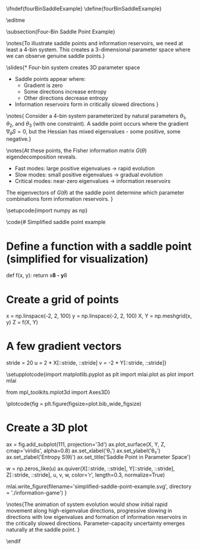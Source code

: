 \ifndef{fourBinSaddleExample}
\define{fourBinSaddleExample}

\editme

\subsection{Four-Bin Saddle Point Example}

\notes{To illustrate saddle points and information reservoirs, we need at least a 4-bin system. This creates a 3-dimensional parameter space where we can observe genuine saddle points.}

\slides{* Four-bin system creates 3D parameter space
* Saddle points appear where:
  * Gradient is zero
  * Some directions increase entropy
  * Other directions decrease entropy
* Information reservoirs form in critically slowed directions
}

\notes{
Consider a 4-bin system parameterized by natural parameters $\theta_1$, $\theta_2$, and $\theta_3$ (with one constraint). A saddle point occurs where the gradient $\nabla_\theta S = 0$, but the Hessian has mixed eigenvalues - some positive, some negative.}

\notes{At these points, the Fisher information matrix $G(\theta)$ eigendecomposition reveals.

* Fast modes: large positive eigenvalues → rapid evolution
* Slow modes: small positive eigenvalues → gradual evolution 
* Critical modes: near-zero eigenvalues → information reservoirs

The eigenvectors of $G(\theta)$ at the saddle point determine which parameter combinations form information reservoirs.
}

\setupcode{import numpy as np}

\code{# Simplified saddle point example
# Define a function with a saddle point (simplified for visualization)
def f(x, y):
    return x**8 - y**8

# Create a grid of points
x = np.linspace(-2, 2, 100)
y = np.linspace(-2, 2, 100)
X, Y = np.meshgrid(x, y)
Z = f(X, Y)

# A few gradient vectors
stride = 20
u = 2 * X[::stride, ::stride]
v = -2 * Y[::stride, ::stride]}

\setupplotcode{import matplotlib.pyplot as plt
import mlai.plot as plot
import mlai

from mpl_toolkits.mplot3d import Axes3D}

\plotcode{fig = plt.figure(figsize=plot.bib_wide_figsize)
# Create a 3D plot
ax = fig.add_subplot(111, projection='3d')
ax.plot_surface(X, Y, Z, cmap='viridis', alpha=0.8)
ax.set_xlabel('θ₁')
ax.set_ylabel('θ₂')
ax.set_zlabel('Entropy S(θ)')
ax.set_title('Saddle Point in Parameter Space')

w = np.zeros_like(u)
ax.quiver(X[::stride, ::stride], Y[::stride, ::stride], Z[::stride, ::stride], 
          u, v, w, color='r', length=0.3, normalize=True)

mlai.write_figure(filename='simplified-saddle-point-example.svg', 
                  directory = './information-game')
}

\notes{The animation of system evolution would show initial rapid movement along high-eigenvalue directions, progressive slowing in directions with low eigenvalues and formation of information reservoirs in the critically slowed directions. Parameter-capacity uncertainty emerges naturally at the saddle point.
} 

\endif
